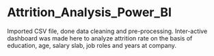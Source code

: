 # Attrition_Analysis_Power_BI
Imported CSV file, done data cleaning and pre-processing.
Inter-active dashboard was made here to analyze attrition rate on the basis of education, age, salary slab, job roles and years at company. 
